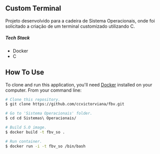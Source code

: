 ## Custom Terminal

Projeto desenvolvido para a cadeira de Sistema Operacionais, onde foi solicitado a criação de um terminal customizado utilizando C.

##### Tech Stack

* Docker
* C

## How To Use

To clone and run this application, you'll need [Docker](https://www.docker.com/products/docker-desktop) installed on your computer. From your command line:

```bash
# Clone this repository.
$ git clone https://github.com/ccvictorviana/fbv.git

# Go to 'Sistema Operacionais' folder.
$ cd cd Sistemas\ Operacionais/

# Build S.O image.
$ docker build -t fbv_so .

# Run container.
$ docker run -i -t fbv_so /bin/bash
```